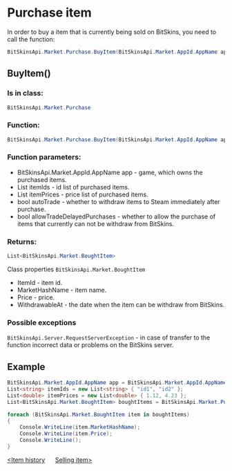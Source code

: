 ﻿# Purchase item

In order to buy a item that is currently being sold on BitSkins, you need to call the function:

```csharp
BitSkinsApi.Market.Purchase.BuyItem(BitSkinsApi.Market.AppId.AppName app, List<string> itemIds, List<double> itemPrices, bool autoTrade, bool allowTradeDelayedPurchases);
```

## BuyItem()

### Is in class:

```csharp
BitSkinsApi.Market.Purchase
```

### Function:

```csharp
BitSkinsApi.Market.Purchase.BuyItem(BitSkinsApi.Market.AppId.AppName app, List<string> itemIds, List<double> itemPrices, bool autoTrade, bool allowTradeDelayedPurchases);
```

### Function parameters:

* BitSkinsApi.Market.AppId.AppName app - game, which owns the purchased items.
* List<string> itemIds - id list of purchased items.
* List<double> itemPrices - price list of purchased items.
* bool autoTrade - whether to withdraw items to Steam immediately after purchase.
* bool allowTradeDelayedPurchases - whether to allow the purchase of items that currently can not be withdraw from BitSkins.

### Returns:

```csharp
List<BitSkinsApi.Market.BoughtItem>
```

Class properties ```BitSkinsApi.Market.BoughtItem```
* ItemId - item id.
* MarketHashName - item name.
* Price - price.
* WithdrawableAt - the date when the item can be withdraw from BitSkins.

### Possible exceptions
```BitSkinsApi.Server.RequestServerException``` - in case of transfer to the function incorrect data or problems on the BitSkins server.

## Example

```csharp
BitSkinsApi.Market.AppId.AppName app = BitSkinsApi.Market.AppId.AppName.CounterStrikGlobalOffensive;
List<string> itemIds = new List<string> { "id1", "id2" };
List<double> itemPrices = new List<double> { 1.12, 4.23 };
List<BitSkinsApi.Market.BoughtItem> boughtItems = BitSkinsApi.Market.Purchase.BuyItem(app, itemIds, itemPrices, false, false);

foreach (BitSkinsApi.Market.BoughtItem item in boughtItems)
{
    Console.WriteLine(item.MarketHashName);
    Console.WriteLine(item.Price);
    Console.WriteLine();
}
```

[<Item history](https://github.com/Captious99/BitSkinsApi/blob/master/docs/eng/market/item_history.md) &nbsp;&nbsp;&nbsp;&nbsp; [Selling item>](https://github.com/Captious99/BitSkinsApi/blob/master/docs/eng/market/sell_item.md)